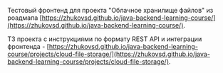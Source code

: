 Тестовый фронтенд для проекта "Облачное хранилище файлов" из роадмапа [https://zhukovsd.github.io/java-backend-learning-course/](https://zhukovsd.github.io/java-backend-learning-course/).

ТЗ проекта с инструкциями по формату REST API и интеграции фронтенда - [https://zhukovsd.github.io/java-backend-learning-course/projects/cloud-file-storage/](https://zhukovsd.github.io/java-backend-learning-course/projects/cloud-file-storage/).